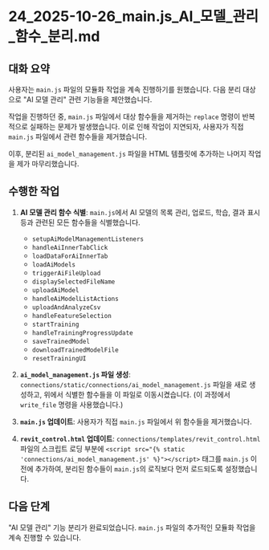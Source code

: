 # 24_2025-10-26_main.js_AI_모델_관리_함수_분리.md

## 대화 요약

사용자는 `main.js` 파일의 모듈화 작업을 계속 진행하기를 원했습니다. 다음 분리 대상으로 "AI 모델 관리" 관련 기능들을 제안했습니다.

작업을 진행하던 중, `main.js` 파일에서 대상 함수들을 제거하는 `replace` 명령이 반복적으로 실패하는 문제가 발생했습니다. 이로 인해 작업이 지연되자, 사용자가 직접 `main.js` 파일에서 관련 함수들을 제거했습니다.

이후, 분리된 `ai_model_management.js` 파일을 HTML 템플릿에 추가하는 나머지 작업을 제가 마무리했습니다.

## 수행한 작업

1.  **AI 모델 관리 함수 식별**: `main.js`에서 AI 모델의 목록 관리, 업로드, 학습, 결과 표시 등과 관련된 모든 함수들을 식별했습니다.
    *   `setupAiModelManagementListeners`
    *   `handleAiInnerTabClick`
    *   `loadDataForAiInnerTab`
    *   `loadAiModels`
    *   `triggerAiFileUpload`
    *   `displaySelectedFileName`
    *   `uploadAiModel`
    *   `handleAiModelListActions`
    *   `uploadAndAnalyzeCsv`
    *   `handleFeatureSelection`
    *   `startTraining`
    *   `handleTrainingProgressUpdate`
    *   `saveTrainedModel`
    *   `downloadTrainedModelFile`
    *   `resetTrainingUI`

2.  **`ai_model_management.js` 파일 생성**: `connections/static/connections/ai_model_management.js` 파일을 새로 생성하고, 위에서 식별한 함수들을 이 파일로 이동시켰습니다. (이 과정에서 `write_file` 명령을 사용했습니다.)

3.  **`main.js` 업데이트**: 사용자가 직접 `main.js` 파일에서 위 함수들을 제거했습니다.

4.  **`revit_control.html` 업데이트**: `connections/templates/revit_control.html` 파일의 스크립트 로딩 부분에 `<script src="{% static 'connections/ai_model_management.js' %}"></script>` 태그를 `main.js` 이전에 추가하여, 분리된 함수들이 `main.js`의 로직보다 먼저 로드되도록 설정했습니다.

## 다음 단계

"AI 모델 관리" 기능 분리가 완료되었습니다. `main.js` 파일의 추가적인 모듈화 작업을 계속 진행할 수 있습니다.
